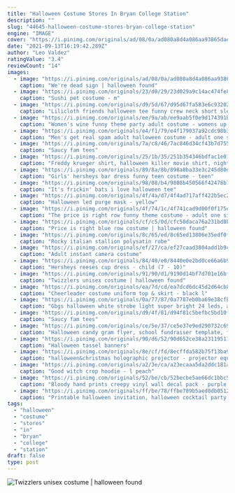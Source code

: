 ```yaml
---
title: "Halloween Costume Stores In Bryan College Station"
description: ""
slug: "44645-halloween-costume-stores-bryan-college-station"
engine: "IMAGE"
cover: "https://i.pinimg.com/originals/ad/08/0a/ad080a8d4a086aa93865dae10670a2aa.jpg"
date: "2021-09-13T16:19:42.289Z"
author: "Leo Valdez"
ratingValue: "3.4"
reviewCount: "14"
images:
  - image: "https://i.pinimg.com/originals/ad/08/0a/ad080a8d4a086aa93865dae10670a2aa.jpg"
    caption: "We're dead sign | halloween found"
  - image: "https://i.pinimg.com/originals/23/d0/29/23d029a9c14ac474fe8940c5473d71d9.jpg"
    caption: "Sushi pet costume - m"
  - image: "https://i.pinimg.com/originals/d9/5d/67/d95d67fa583e6c932029dd896e710883.jpg"
    caption: "Lilicloth friends halloween tee funny crew neck short sleeve t shirt"
  - image: "https://i.pinimg.com/originals/ee/9a/ab/ee9aab5f0e9d174391be7e3e89023502.jpg"
    caption: "Women's wine funny theme party adult costume - womens up to 12"
  - image: "https://i.pinimg.com/originals/e4/f1/79/e4f179037a92cdc98b32bed79a770c7a.jpg"
    caption: "Men's get real spam adult halloween costume - adult one size"
  - image: "https://i.pinimg.com/originals/7a/c8/46/7ac846d34cf43b7d75594da3693162b7.jpg"
    caption: "Saucy fam tees"
  - image: "https://i.pinimg.com/originals/25/1b/35/251b354346bdfac1e013e0583d30cfb9.jpg"
    caption: "Freddy krueger shirt, halloween killer movie shirt, nightmare on elm street shirt, freddy krueger, halloween shirt - 2x green"
  - image: "https://i.pinimg.com/originals/89/8a/8b/898a8ba33e3c245d80df8fe90322c6d7.jpg"
    caption: "Girls' hersheys bar dress funny teen costume - teen"
  - image: "https://i.pinimg.com/originals/98/08/b4/9808b450566f42478b1c951c1df5e901.jpg"
    caption: "It's frickin' bats i love halloween tee"
  - image: "https://i.pinimg.com/originals/4f/4a/d7/4f4ad717aff422b5ec25aea5c7386bd3.jpg"
    caption: "Halloween led purge mask - yellow"
  - image: "https://i.pinimg.com/originals/4f/74/1c/4f741cad9d00f0f175e2c234c4d6da56.jpg"
    caption: "The price is right row funny theme costume - adult one size green"
  - image: "https://i.pinimg.com/originals/cf/c5/0d/cfc50daca76a231bd8bd099f317a9f8a.jpg"
    caption: "Price is right blue row costume | halloween found"
  - image: "https://i.pinimg.com/originals/8c/65/ed/8c65ed13806e35edf0f3ad4658089da2.jpg"
    caption: "Rocky italian stallion polysatin robe"
  - image: "https://i.pinimg.com/originals/ef/27/ca/ef27caad3804add1b9c03d495a669dc0.jpg"
    caption: "Adult instant camera costume"
  - image: "https://i.pinimg.com/originals/84/40/e0/8440e0e2bd0ce66a6b90ad4add768d67.jpg"
    caption: "Hersheys reeses cup dress - child (7 - 10)"
  - image: "https://i.pinimg.com/originals/91/90/d1/9190d14bf7d701e16bf3f7283372ca58.jpg"
    caption: "Twizzlers unisex costume | halloween found"
  - image: "https://i.pinimg.com/originals/ea/7d/cd/ea7dcd6dc45d2d64cb8cd667ac728738.jpg"
    caption: "Cheerleader costume uniform top & skirt - black l"
  - image: "https://i.pinimg.com/originals/0a/77/87/0a7787eb0ba69e38cfbd5456157105aa.jpg"
    caption: "Gbgs halloween white strobe light super bright 24 leds, adjustable speed, flash party lighting for kids, children, christmas, birthday, soft eye-caring - white"
  - image: "https://i.pinimg.com/originals/d9/4f/81/d94f81c5befbc5bd10fabbb6deff0c27.jpg"
    caption: "Saucy fam tees"
  - image: "https://i.pinimg.com/originals/ce/5e/37/ce5e37e9ed290732c69cf969245338b0.jpg"
    caption: "Halloween candy gram flyer, school fundraiser template, fall trunk or treat school church community event, pto pta"
  - image: "https://i.pinimg.com/originals/90/d6/52/90d652ce38a2311951157d2f697a17c2.jpg"
    caption: "Halloween tassel banners"
  - image: "https://i.pinimg.com/originals/8e/cf/fd/8ecffda582b75f13ba9bf1676b1b0dd5.png"
    caption: "halloween&christmas holographic projector - projector equipment (halloween & christmas us"
  - image: "https://i.pinimg.com/originals/a2/3e/ca/a23ecaaa5da2ddc181a9b819c91e0f09.jpg"
    caption: "Good witch crop hoodie - l peach"
  - image: "https://i.pinimg.com/originals/52/be/cb/52becbe5ae66dc1bbc5fb61100cdd45c.jpg"
    caption: "Bloody hand prints creepy vinyl wall decal pack - purple gloss"
  - image: "https://i.pinimg.com/originals/ff/be/78/ffbe789b5aed0db05123b64b09dc4d90.jpg"
    caption: "Printable halloween invitation, halloween cocktail party, costume party invitation, scary adult party, adult halloween vampire invitation"
tags:
  - "halloween"
  - "costume"
  - "stores"
  - "in"
  - "bryan"
  - "college"
  - "station"
draft: false
type: post
---
```



![Twizzlers unisex costume | halloween found](https://i.pinimg.com/originals/91/90/d1/9190d14bf7d701e16bf3f7283372ca58.jpg "Twizzlers unisex costume | halloween found")


<!--inArticleAds-->

<!--galleryOne-->


<!--inArticleAds-->

<!--galleryTwo-->


<!--galleryThree-->

